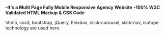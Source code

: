 
**-It's a Multi Page Fully Mobile Responsive Agency Website**
**-100% W3C Validated HTML Markup & CSS Code**

html5, css3, bootstrap, jQuery,  Flexbox, slick-carousel, slick-nav, isotope technology are used here.



